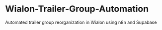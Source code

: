 # Wialon-Trailer-Group-Automation
Automated trailer group reorganization in Wialon using n8n and Supabase
